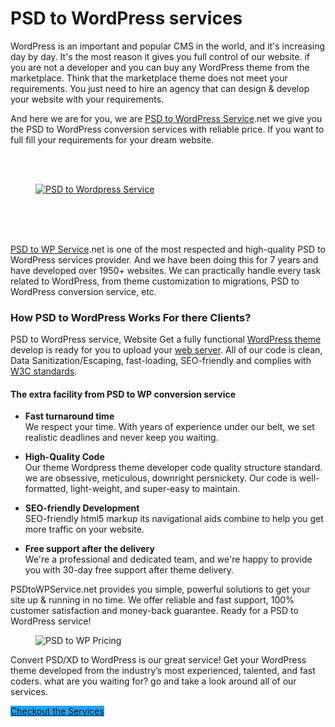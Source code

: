 # PSD to WordPress services 


<p> WordPress is an important and popular CMS in the world, and it's increasing day by day. It's the most reason it gives you full control of our website.  if you are not a developer and you can buy any WordPress theme from the marketplace.  Think that the marketplace theme does not meet your requirements.  You just need to hire an agency that can design &amp; develop your website with your requirements.</p>

<p>And here we are for you, we are <a href="https://pikopoint.net/">PSD to WordPress Service</a>.net we give you the PSD to WordPress conversion services with reliable price. If you want to full fill your requirements for your dream website.</p>


<br><br>
<figure class="wp-block-image size-large"><a href="https://pikopoint.net" target="_blank" rel="noreferrer noopener"><img src="https://psdtowpservice.net/wp-content/uploads/2020/01/psd-to-wordpress-1.jpg" alt="PSD to Wordpress Service" class="wp-image-616"/></a></figure><br><br><br>

<p class="mb35"><a href="https://pikopoint.net/">PSD to WP Service</a>.net is one of the most respected and high-quality PSD to WordPress services provider. And we have been doing this for 7 years and have developed over 1950+ websites. We can practically handle every task related to WordPress, from theme customization to migrations, PSD to WordPress conversion service, etc.</p>

<h3 class="mb10">How PSD to WordPress Works For there Clients?</h3>

<p class="mb35"> PSD to WordPress service, Website Get a fully functional <a rel="noreferrer noopener" href="https://themepiko.com/" target="_blank">WordPress theme</a> develop is ready for you to upload your <a rel="noreferrer noopener" href="https://pikohost.com/" target="_blank">web server</a>. All of our code is clean, Data Sanitization/Escaping, fast-loading, SEO-friendly and complies with <a rel="noreferrer noopener" href="https://www.w3.org/standards/" target="_blank">W3C standards</a>.</p>

<h4 class="mb20">The extra facility from PSD to WP conversion service</h4>

<ul class="mb0 mt0"><li><strong> Fast turnaround time </strong><br>  We respect your time. With years of experience under our belt, we set realistic deadlines and never keep you waiting. </li></ul>

<ul class="mb0 mt10"><li> <strong>High-Quality Code </strong><br>  Our theme Wordpress theme developer code quality structure standard. we are obsessive, meticulous, downright persnickety. Our code is well-formatted, light-weight, and super-easy to maintain. </li></ul>

<ul class="mb0 mt10"><li> <strong>SEO-friendly Development </strong><br> SEO-friendly html5 markup its navigational aids combine to help you get more traffic on your website.</li></ul>

<ul class="mb35 mt10"><li><strong> Free support after the delivery </strong><br>   We're a professional and dedicated team, and we're happy to provide you with 30-day free support after theme delivery.</li></ul>

<p class="mb35">PSDtoWPService.net provides you simple,  powerful solutions to get your site up &amp; running in no time. We offer reliable and fast support, 100% customer satisfaction and money-back guarantee. Ready for a PSD to WordPress service!</p>

<figure class="wp-block-image size-large"><img src="https://psdtowpservice.net/wp-content/uploads/2020/01/psdtowp-pricing-1024x762.png" alt="PSD to WP Pricing" class="wp-image-483"/></figure>

<p class="mb50">Convert PSD/XD to WordPress is our great service! Get your WordPress theme developed from the industry’s most experienced, talented, and fast coders. what are you waiting for? go and take a look around all of our services.</p>

<div class="wp-block-button"><a class="wp-block-button__link has-background no-border-radius" href="https://pikopoint.net/psd-to-wordpress/" style="background-color:#1fa3ff" target="_blank" rel="noreferrer noopener">Checkout the Services</a></div>
